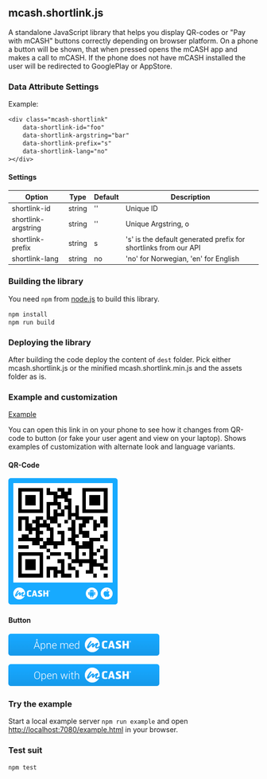 mcash.shortlink.js
------------------

A standalone JavaScript library that helps you display QR-codes or "Pay with mCASH" buttons correctly depending on browser platform.
On a phone a button will be shown, that when pressed opens the mCASH app and makes a call to mCASH.
If the phone does not have mCASH installed the user will be redirected to GooglePlay or AppStore.

### Data Attribute Settings

Example:
```markup
<div class="mcash-shortlink" 
	data-shortlink-id="foo" 
	data-shortlink-argstring="bar" 
	data-shortlink-prefix="s"
	data-shortlink-lang="no"
></div>
```

#### Settings

Option | Type | Default | Description
------ | ---- | ------- | -----------
shortlink-id | string | '' | Unique ID
shortlink-argstring | string | '' | Unique Argstring, o
shortlink-prefix | string | s | 's' is the default generated prefix for shortlinks from our API
shortlink-lang | string | no | 'no' for Norwegian, 'en' for English

### Building the library

You need `npm` from [node.js](http://nodejs.org/) to build this library.
```
npm install
npm run build
```

### Deploying the library

After building the code deploy the content of `dest` folder. Pick either mcash.shortlink.js or the minified mcash.shortlink.min.js and the assets folder as is.


### Example and customization

[Example](https://rawgit.com/mcash/mcash.shortlink.js/master/example.html)

You can open this link in on your phone to see how it changes from QR-code to button (or fake your user agent and view on your laptop). Shows examples of customization with alternate look and language variants.

#### QR-Code

![Alt text](/example/mcash_shortlink_qr_code.png)

#### Button

![Alt text](/example/mcash_shortlink_button_no.png "Norwegian version")

![Alt text](/example/mcash_shortlink_button_en.png "English version")

### Try the example

Start a local example server `npm run example` and open [http://localhost:7080/example.html](http://localhost:7080/example.html) in your browser.

### Test suit

```
npm test
```
